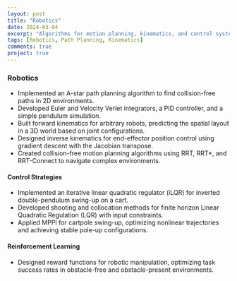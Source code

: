 ```yaml
---
layout: post
title: "Robotics"
date: 2024-03-04
excerpt: "Algorithms for motion planning, kinematics, and control systems in robotics."
tags: [Robotics, Path Planning, Kinematics]
comments: true
project: true
---
```


### Robotics
- Implemented an A-star path planning algorithm to find collision-free paths in 2D environments.
- Developed Euler and Velocity Verlet integrators, a PID controller, and a simple pendulum simulation.
- Built forward kinematics for arbitrary robots, predicting the spatial layout in a 3D world based on joint configurations.
- Designed inverse kinematics for end-effector position control using gradient descent with the Jacobian transpose.
- Created collision-free motion planning algorithms using RRT, RRT*, and RRT-Connect to navigate complex environments.

#### Control Strategies
- Implemented an iterative linear quadratic regulator (iLQR) for inverted double-pendulum swing-up on a cart.
- Developed shooting and collocation methods for finite horizon Linear Quadratic Regulation (LQR) with input constraints.
- Applied MPPI for cartpole swing-up, optimizing nonlinear trajectories and achieving stable pole-up configurations.

#### Reinforcement Learning
- Designed reward functions for robotic manipulation, optimizing task success rates in obstacle-free and obstacle-present environments.